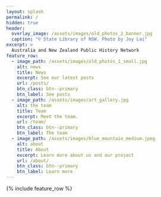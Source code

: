 ```yaml
---
layout: splash
permalink: /
hidden: true
header:
  overlay_image: /assets/images/old_photos_2_banner.jpg
  caption: "© State Library of NSW. Photo by Joy Lai"
excerpt: >
  Australia and New Zealand Public History Network
feature_row:
  - image_path: /assets/images/old_photos_1_small.jpg
    alt: news
    title: News
    excerpt: See our latest posts
    url: /posts/
    btn_class: btn--primary
    btn_label: See posts
  - image_path: /assets/images/art_gallery.jpg
    alt: the team
    title: Team
    excerpt: Meet the team.
    url: /team/
    btn_class: btn--primary
    btn_label: The team
  - image_path: /assets/images/blue_mountain_medium.jpeg
    alt: about
    title: About
    excerpt: Learn more about us and our project
    url: /about/
    btn_class: btn--primary
    btn_label: Learn more    
---
```


{% include feature_row %}

